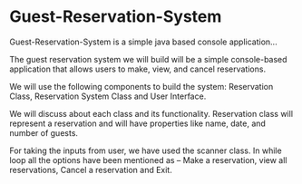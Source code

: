 # Guest-Reservation-System

Guest-Reservation-System is a simple java based console application...

The guest reservation system we will build will be a simple console-based application that allows users to make, view, and cancel reservations.

We will use the following components to build the system: Reservation Class, Reservation System Class and User Interface.

We will discuss about each class and its functionality. Reservation class will represent a reservation and will have properties like name, date, and number of guests.

For taking the inputs from user, we have used the scanner class. In while loop all the options have been mentioned as – Make a reservation, view all reservations, Cancel a reservation and Exit.
